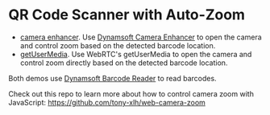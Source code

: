# QR Code Scanner with Auto-Zoom

* [camera enhancer](https://tony-xlh.github.io/Vanilla-JS-Barcode-Reader-Demos/autozoom/index.html). Use [Dynamsoft Camera Enhancer](https://www.dynamsoft.com/camera-enhancer/docs/core/introduction/) to open the camera and control zoom based on the detected barcode location.
* [getUserMedia](https://tony-xlh.github.io/Vanilla-JS-Barcode-Reader-Demos/autozoom/getUserMedia.html). Use WebRTC's getUserMedia to open the camera and control zoom directly based on the detected barcode location.

Both demos use [Dynamsoft Barcode Reader](https://www.dynamsoft.com/barcode-reader/overview/) to read barcodes.

Check out this repo to learn more about how to control camera zoom with JavaScript: https://github.com/tony-xlh/web-camera-zoom